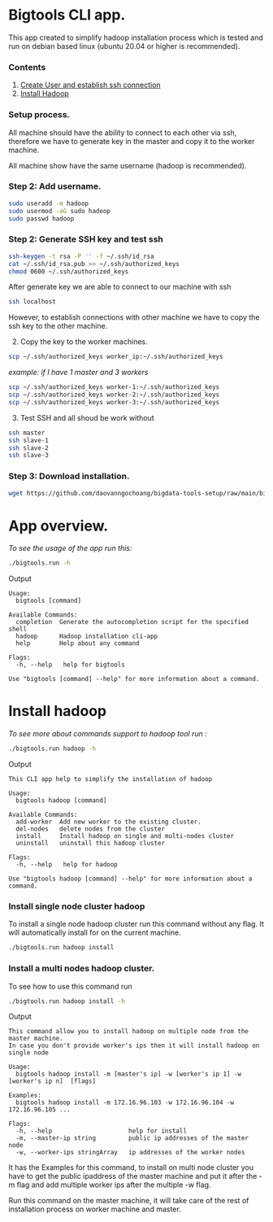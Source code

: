 # Bigtools CLI app.
This app created to simplify hadoop installation process which is tested and run on debian based linux (ubuntu 20.04 or higher is recommended).

### Contents
1. [Create User and establish ssh connection](https://github.com/daovanngochoang/bigdata-tools-setup#install-hadoop)
2. [Install Hadoop](https://github.com/daovanngochoang/bigdata-tools-setup#install-hadoop)


### Setup process.
All machine should have the ability to connect to each other via ssh, 
therefore we have to generate key in the master and copy it to the worker machine.

All machine show have the same username (hadoop is recommended).

### Step 2: Add username.
```bash
sudo useradd -m hadoop
sudo usermod -aG sudo hadoop
sudo passwd hadoop
```

### Step 2:  Generate SSH key and test ssh
```bash
ssh-keygen -t rsa -P '' -f ~/.ssh/id_rsa
cat ~/.ssh/id_rsa.pub >> ~/.ssh/authorized_keys
chmod 0600 ~/.ssh/authorized_keys
```
After generate key we are able to connect to our machine with ssh
```bash
ssh localhost
```
However, to establish connections with other machine we have to copy the ssh key to the other machine.

2. Copy the key to the worker machines.
```bash
scp ~/.ssh/authorized_keys worker_ip:~/.ssh/authorized_keys
```
*example:* *if I have 1 master and 3 workers*
```bash
scp ~/.ssh/authorized_keys worker-1:~/.ssh/authorized_keys
scp ~/.ssh/authorized_keys worker-2:~/.ssh/authorized_keys
scp ~/.ssh/authorized_keys worker-3:~/.ssh/authorized_keys
```
3. Test SSH and all shoud be work without
```bash
ssh master
ssh slave-1
ssh slave-2
ssh slave-3
```
### Step 3: Download installation.
```bash
wget https://github.com/daovanngochoang/bigdata-tools-setup/raw/main/bigtools_cli/bin/bigtools.run
```
# App overview.
*To see the usage of the app run this:*
```bash
./bigtools.run -h 
```
Output
```text
Usage:
  bigtools [command]

Available Commands:
  completion  Generate the autocompletion script for the specified shell
  hadoop      Hadoop installation cli-app
  help        Help about any command

Flags:
  -h, --help   help for bigtools

Use "bigtools [command] --help" for more information about a command.
```

# Install hadoop
*To see more about commands support to hadoop tool run :*
```bash
./bigtools.run hadoop -h 
```
Output
```text
This CLI app help to simplify the installation of hadoop

Usage:
  bigtools hadoop [command]

Available Commands:
  add-worker  Add new worker to the existing cluster.
  del-nodes   delete nodes from the cluster
  install     Install hadoop on single and multi-nodes cluster
  uninstall   uninstall this hadoop cluster 

Flags:
  -h, --help   help for hadoop

Use "bigtools hadoop [command] --help" for more information about a command.

```

### Install single node cluster hadoop
To install a single node hadoop cluster run this command without any flag.
It will automatically install for on the current machine. 
```bash
./bigtools.run hadoop install
```

### Install a multi nodes hadoop cluster.
To see how to use this command run 
```bash
./bigtools.run hadoop install -h
```
Output
```text
This command allow you to install hadoop on multiple node from the master machine.
In case you don't provide worker's ips then it will install hadoop on single node

Usage:
  bigtools hadoop install -m [master's ip] -w [worker's ip 1] -w [worker's ip n]  [flags]

Examples:
  bigtools hadoop install -m 172.16.96.103 -w 172.16.96.104 -w 172.16.96.105 ...

Flags:
  -h, --help                     help for install
  -m, --master-ip string         public ip addresses of the master node
  -w, --worker-ips stringArray   ip addresses of the worker nodes

```
It has the Examples for this command, to install on multi node cluster you have to get the public
ipaddress of the master machine and put it after the -m flag and add multiple worker ips after the multiple -w flag.

Run this command on the master machine, it will take care of the rest of installation process on worker machine and master.
